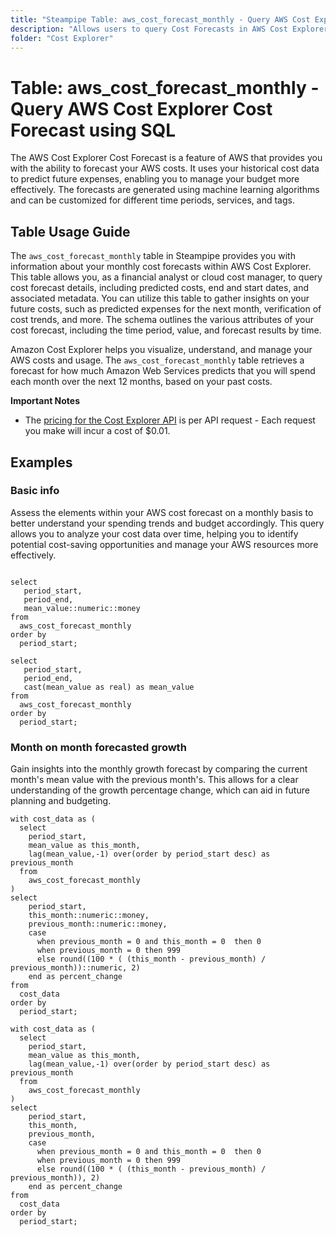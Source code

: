 ```yaml
---
title: "Steampipe Table: aws_cost_forecast_monthly - Query AWS Cost Explorer Cost Forecast using SQL"
description: "Allows users to query Cost Forecasts in AWS Cost Explorer for monthly cost predictions."
folder: "Cost Explorer"
---
```


# Table: aws_cost_forecast_monthly - Query AWS Cost Explorer Cost Forecast using SQL

The AWS Cost Explorer Cost Forecast is a feature of AWS that provides you with the ability to forecast your AWS costs. It uses your historical cost data to predict future expenses, enabling you to manage your budget more effectively. The forecasts are generated using machine learning algorithms and can be customized for different time periods, services, and tags.

## Table Usage Guide

The `aws_cost_forecast_monthly` table in Steampipe provides you with information about your monthly cost forecasts within AWS Cost Explorer. This table allows you, as a financial analyst or cloud cost manager, to query cost forecast details, including predicted costs, end and start dates, and associated metadata. You can utilize this table to gather insights on your future costs, such as predicted expenses for the next month, verification of cost trends, and more. The schema outlines the various attributes of your cost forecast, including the time period, value, and forecast results by time.

Amazon Cost Explorer helps you visualize, understand, and manage your AWS costs and usage. The `aws_cost_forecast_monthly` table retrieves a forecast for how much Amazon Web Services predicts that you will spend each month over the next 12 months, based on your past costs.

**Important Notes**

- The [pricing for the Cost Explorer API](https://aws.amazon.com/aws-cost-management/pricing/) is per API request - Each request you make will incur a cost of $0.01.

## Examples

### Basic info
Assess the elements within your AWS cost forecast on a monthly basis to better understand your spending trends and budget accordingly. This query allows you to analyze your cost data over time, helping you to identify potential cost-saving opportunities and manage your AWS resources more effectively.

```sql+postgres

select 
   period_start,
   period_end,
   mean_value::numeric::money  
from 
  aws_cost_forecast_monthly
order by
  period_start;
```

```sql+sqlite
select 
   period_start,
   period_end,
   cast(mean_value as real) as mean_value
from 
  aws_cost_forecast_monthly
order by
  period_start;
```




###  Month on month forecasted growth
Gain insights into the monthly growth forecast by comparing the current month's mean value with the previous month's. This allows for a clear understanding of the growth percentage change, which can aid in future planning and budgeting.

```sql+postgres
with cost_data as (
  select
    period_start,
    mean_value as this_month,
    lag(mean_value,-1) over(order by period_start desc) as previous_month
  from 
    aws_cost_forecast_monthly
)
select
    period_start,
    this_month::numeric::money,
    previous_month::numeric::money,
    case 
      when previous_month = 0 and this_month = 0  then 0
      when previous_month = 0 then 999
      else round((100 * ( (this_month - previous_month) / previous_month))::numeric, 2) 
    end as percent_change
from
  cost_data
order by
  period_start;
```

```sql+sqlite
with cost_data as (
  select
    period_start,
    mean_value as this_month,
    lag(mean_value,-1) over(order by period_start desc) as previous_month
  from 
    aws_cost_forecast_monthly
)
select
    period_start,
    this_month,
    previous_month,
    case 
      when previous_month = 0 and this_month = 0  then 0
      when previous_month = 0 then 999
      else round((100 * ( (this_month - previous_month) / previous_month)), 2) 
    end as percent_change
from
  cost_data
order by
  period_start;
```